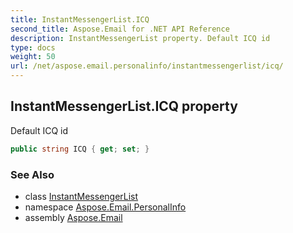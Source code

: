 ```yaml
---
title: InstantMessengerList.ICQ
second_title: Aspose.Email for .NET API Reference
description: InstantMessengerList property. Default ICQ id
type: docs
weight: 50
url: /net/aspose.email.personalinfo/instantmessengerlist/icq/
---
```

## InstantMessengerList.ICQ property

Default ICQ id

```csharp
public string ICQ { get; set; }
```

### See Also

* class [InstantMessengerList](../)
* namespace [Aspose.Email.PersonalInfo](../../instantmessengerlist/)
* assembly [Aspose.Email](../../../)


